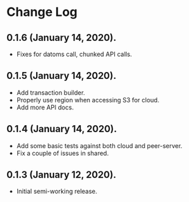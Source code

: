 # Change Log

## 0.1.6 (January 14, 2020).

* Fixes for datoms call, chunked API calls.

## 0.1.5 (January 14, 2020).

* Add transaction builder.
* Properly use region when accessing S3 for cloud.
* Add more API docs.

## 0.1.4 (January 14, 2020).

* Add some basic tests against both cloud and peer-server.
* Fix a couple of issues in shared.

## 0.1.3 (January 12, 2020).

* Initial semi-working release.